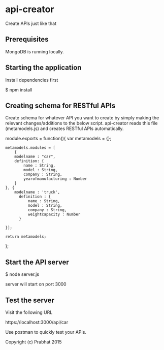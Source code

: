 api-creator
===========
Create APIs just like that 

Prerequisites
---------------
MongoDB is running locally.

Starting the application
-------------------------
Install dependencies first

$ npm install

Creating schema for RESTful APIs
---------------------------------

Create schema for whatever API you want to create by simply making the relevant changes/additions to the below script. api-creator reads this file (metamodels.js) and creates RESTful APIs automatically.

module.exports = function(){
    var metamodels = {};
	
	metamodels.modules = [
		{
		modelname : "car",
		definition: {
			name : String,
			model : String,
			company : String,
			yearofmanufacturing : Number
		}
	}, {
		modelname : 'truck',
		  definition : {
			  name : String,
			  model : String,
			  company : String,
			  weightcapacity : Number
		  }
		
	}];

    return metamodels;
};

Start the API server
-----------------

$ node server.js

server will start on port 3000

Test the server
-----------------

Visit the following URL

https://localhost:3000/api/car

Use postman to quickly test your APIs.



Copyright (c) Prabhat 2015